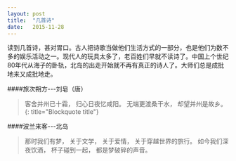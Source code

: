```yaml
---
layout: post
title:  "几首诗"
date:   2015-11-28
---
```

<p>
<span class="dropcap">读</span>到几首诗，甚对胃口。古人把诗歌当做他们生活方式的一部分，也是他们为数不多的娱乐活动之一。现代人的玩具太多了，老百姓们早就不读诗了。中国上个世纪80年代从海子的卧轨，北岛的出走开始就不再有真正的诗人了。大师们总是成批地来又成批地走。</p>

####旅次朔方---刘皂（唐）
>客舍并州已十霜，
>归心日夜忆咸阳。
>无端更渡桑干水，
>却望并州是故乡。
{: title="Blockquote title"}

####波兰来客---北岛
>那时我们有梦，
>关于文学，
>关于爱情，
>关于穿越世界的旅行。 
>如今我们深夜饮酒，
>杯子碰到一起，
>都是梦破碎的声音。
